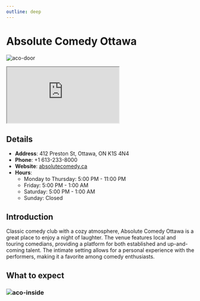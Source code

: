 ```yaml
---
outline: deep
---
```


# Absolute Comedy Ottawa

![aco-door](/medias/aco-door.png)

<iframe src="https://www.google.com/maps/embed?pb=!1m18!1m12!1m3!1d11205.69543991113!2d-75.72904331284177!3d45.40079170000001!2m3!1f0!2f0!3f0!3m2!1i1024!2i768!4f13.1!3m3!1m2!1s0x4cce043488ec6f71%3A0x22d9d364f5bb934!2sAbsolute%20Comedy%20Ottawa!5e0!3m2!1szh-TW!2sca!4v1754065134602!5m2!1szh-TW!2sca" allowfullscreen="" loading="lazy" referrerpolicy="no-referrer-when-downgrade"></iframe>

## Details

- **Address**: 412 Preston St, Ottawa, ON K1S 4N4
- **Phone**: +1 613-233-8000
- **Website**: [absolutecomedy.ca](http://absolutecomedy.ca/ottawa)
- **Hours**:
  - Monday to Thursday: 5:00 PM - 11:00 PM
  - Friday: 5:00 PM - 1:00 AM
  - Saturday: 5:00 PM - 1:00 AM
  - Sunday: Closed


## Introduction

Classic comedy club with a cozy atmosphere, Absolute Comedy Ottawa is a great place to enjoy a night of laughter. The venue features local and touring comedians, providing a platform for both established and up-and-coming talent. The intimate setting allows for a personal experience with the performers, making it a favorite among comedy enthusiasts.

## What to expect
### ![aco-inside](/medias/aco-inside.png)


<script setup>
import '/.vitepress/main.scss'
</script>